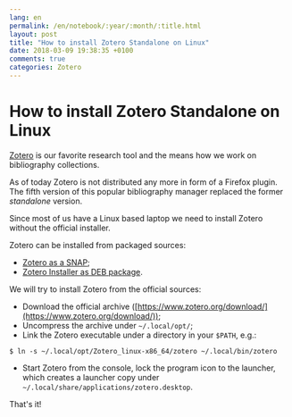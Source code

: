 ```yaml
---
lang: en
permalink: /en/notebook/:year/:month/:title.html
layout: post
title: "How to install Zotero Standalone on Linux"
date: 2018-03-09 19:38:35 +0100
comments: true
categories: Zotero
---
```


# How to install Zotero Standalone on Linux

[Zotero](https://www.zotero.org/) is our favorite research tool and the means how we work on bibliography collections.

As of today Zotero is not distributed any more in form of a Firefox plugin. The fifth version of this popular bibliography manager replaced the former _standalone_ version.

Since most of us have a Linux based laptop we need to install Zotero without the official installer.

Zotero can be installed from packaged sources:

- [Zotero as a SNAP](https://github.com/ibaidev/zotero-snap);
- [Zotero Installer as DEB package](https://github.com/smathot/zotero_installer).

We will try to install Zotero from the official sources:

- Download the official archive ([https://www.zotero.org/download/](https://www.zotero.org/download/));
- Uncompress the archive under `~/.local/opt/`;
- Link the Zotero executable under a directory in your `$PATH`, e.g.:

``` shell
$ ln -s ~/.local/opt/Zotero_linux-x86_64/zotero ~/.local/bin/zotero
```

- Start Zotero from the console, lock the program icon to the launcher, which creates a launcher copy under `~/.local/share/applications/zotero.desktop`.

That's it!
